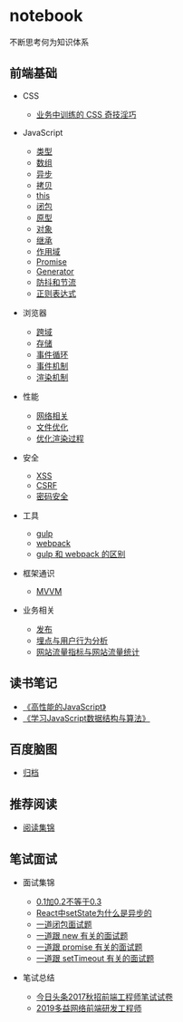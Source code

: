 # notebook
不断思考何为知识体系

## 前端基础
* CSS
  * [业务中训练的 CSS 奇技淫巧](/CSS/业务中训练的CSS奇技淫巧.md)

* JavaScript
  * [类型](/JavaScript/类型.md)
  * [数组](/JavaScript/数组.md)
  * [异步](/JavaScript/异步.md)
  * [拷贝](/JavaScript/拷贝.md)
  * [this](/JavaScript/this.md)
  * [闭包](/JavaScript/闭包.md)
  * [原型](/JavaScript/原型.md)
  * [对象](/JavaScript/对象.md)
  * [继承](/JavaScript/继承.md)
  * [作用域](/JavaScript/作用域.md)
  * [Promise](/JavaScript/Promise.md)
  * [Generator](/JavaScript/Generator.md)
  * [防抖和节流](/JavaScript/防抖和节流.md)
  * [正则表达式](/JavaScript/正则表达式.md)

* 浏览器
  * [跨域](/browser/跨域.md)
  * [存储](/browser/存储.md)
  * [事件循环](/browser/事件循环.md)
  * [事件机制](/browser/事件机制.md)
  * [渲染机制](/browser/渲染机制.md)

* 性能
  * [网络相关](/performance/网络相关.md)
  * [文件优化](/performance/文件优化.md)
  * [优化渲染过程](/performance/优化渲染过程.md)

* 安全
  * [XSS](/safety/XSS.md)
  * [CSRF](/safety/CSRF.md)
  * [密码安全](/safety/密码安全.md)

* 工具
  * [gulp](/tool/gulp.md)
  * [webpack](/tool/webpack.md)
  * [gulp 和 webpack 的区别](/tool/gulp和webpack的区别.md)

* 框架通识
  * [MVVM](/frame/MVVM.md)

* 业务相关
  * [发布](/business/发布.md)
  * [埋点与用户行为分析](/business/埋点与用户行为分析.md)
  * [网站流量指标与网站流量统计](/business/网站流量指标与网站流量统计.md)

## 读书笔记
* [《高性能的JavaScript》](/book/高性能的JavaScript.md)
* [《学习JavaScript数据结构与算法》](/book/学习JavaScript数据结构与算法.md)

## 百度脑图
* [归档](http://naotu.baidu.com/file/6084a7cf12c67a46a7a97e62f09151ea?token=441944774bc5f437)

## 推荐阅读
* [阅读集锦](/other/README.md)

## 笔试面试
* 面试集锦
  * [0.1加0.2不等于0.3](/interview/0.1加0.2不等于0.3.md)
  * [React中setState为什么是异步的](/interview/React中setState为什么是异步的.md)
  * [一道闭包面试题](/interview/一道闭包面试题.md)
  * [一道跟 new 有关的面试题](/interview/一道跟new有关的面试题.md)
  * [一道跟 promise 有关的面试题](/interview/一道跟promise有关的面试题.md)
  * [一道跟 setTimeout 有关的面试题](/interview/一道跟setTimeout有关的面试题.md)

* 笔试总结
  * [今日头条2017秋招前端工程师笔试试卷](/test/今日头条2017秋招前端工程师笔试试卷.md)
  * [2019多益网络前端研发工程师](/test/2019多益网络前端研发工程师.md)

